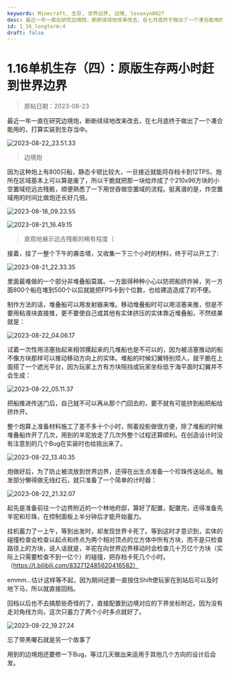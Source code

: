 ```yaml
---
keywords: Minecraft, 生存, 世界边界, 边境, lovexyn0827
desc: 最近一年一直在研究边境炮，断断续续地改来改去，在七月底终于做出了一个凑合能用的，打算实装到生存当中。
id: 1_16_longterm:4
draft: false
---
```


# 1.16单机生存（四）：原版生存两小时赶到世界边界

> 原帖日期：2023-08-23

最近一年一直在研究边境炮，断断续续地改来改去，在七月底终于做出了一个凑合能用的，打算实装到生存当中。

![2023-08-22_23.51.33](https://lovexyn0827.github.io/0827-Public-Notes/1.16-Survival/media/2023-08-22_23.51.33.png)

> 边境炮

因为这种炮上有800只船，静态卡顿比较大，一旦接近就能将存档卡到12TPS，炮所在区域基本上可以算是废了，所以干脆就把那一块给炸成了个210x96方块的小空置域挖远古残骸，顺便熟悉了一下用世吞做空置域的流程。挺离谱的是，炸空置域用的时间比做炮还长好几倍。

![2023-08-18_09.23.55](https://lovexyn0827.github.io/0827-Public-Notes/1.16-Survival/media/2023-08-18_09.23.55.png)

![2023-08-21_16.49.15](https://lovexyn0827.github.io/0827-Public-Notes/1.16-Survival/media/2023-08-21_16.49.15.png)

> 直观地展示远古残骸的稀有程度（

接着，挂了一整个下午的袭击塔，又收集一下三个小时的材料，终于可以开工了:

![2023-08-21_22.33.35](https://lovexyn0827.github.io/0827-Public-Notes/1.16-Survival/media/2023-08-21_22.33.35.png)

里面最难做的一个部分非堆叠船莫属。一方面得种种小心以防把船挤炸掉，另一方面800个船在堆到500个以后就能把FPS卡到个位数，也给建造造成了的不便。

制作方法的话，堆叠船可以用发射器来堆。移动堆叠船时可以用活塞来推，但是不要用粘液块直接推，更不要使自己或其他有实体挤压的实体靠近堆叠船，不然结果就是：

![2023-08-22_04.06.17](https://lovexyn0827.github.io/0827-Public-Notes/1.16-Survival/media/2023-08-22_04.06.17.png)

试着一次性用活塞抬起来相邻摞起来的几堆船也是不可以的，因为被活塞推动的船不像方块那样可以推动移动方向上的实体。堆船的时候幻翼特别烦人，就干脆在上面搭了一个遮光平台，因为玩家上方有方块阻挡或玩家坐标低于海平面时幻翼并不会生成：

![2023-08-22_05.11.37](https://lovexyn0827.github.io/0827-Public-Notes/1.16-Survival/media/2023-08-22_05.11.37.png)

把船推进传送门后，自己就不可以再从那个门回去的，要不就有可能挤到船把船给挤炸开。

整个炮算上准备材料施工了差不多十个小时，照着投影做很方便，除了堆船的时候堆叠船炸开了几次，用到的羊驼放走了几次外整个过程还算顺利。在创造设计时没有注意到的几个Bug在实装时也给挑出来了。

![2023-08-22_13.40.35](https://lovexyn0827.github.io/0827-Public-Notes/1.16-Survival/media/2023-08-22_13.40.35.png)

炮做好后，为了防止被流放到世界边界，还得在出生点准备一个珍珠传送站点。触发部分懒得做无线红石，就只准备了一个简单的计时器：

![2023-08-22_21.32.07](https://lovexyn0827.github.io/0827-Public-Notes/1.16-Survival/media/2023-08-22_21.32.07.png)

起先是准备前往一个边界附近的一个林地府邸，算好了配置，配置完，还得准备先羊驼和珍珠，在控制面板上半分钟后才能开始蓄力。

挂机蓄力了一上午，等到出发时，却发现世界卡死了。等到这时才意识到，实体的碰撞检查会检查以起点和终点为两个相对顶点的立方体中所有方块，而不是只检查路径上的方块，说人话就是，羊驼在向世界边界移动时会检查几十万亿个方块（实际上只需要检查不到一亿个）的碰撞，把存档卡死几个小时。（https://t.bilibili.com/832712485620416582）

emmm...估计这样等不起，因为期间还要一直按住Shift使玩家在到站后可以及时地下马，所以就直接回档。

回档以后也不去搞那些奇怪的了，直接配置到边境对应的下界坐标附近。因为没有走对角线方向，这次只蓄力了两个小时多点就好了。

![2023-08-22_19.27.24](https://lovexyn0827.github.io/0827-Public-Notes/1.16-Survival/media/2023-08-22_19.27.24.png)

忘了带黑曜石就是另一个故事了

用到的边境炮还要修一下Bug，等过几天做出来适用于其他几个方向的设计后会发。